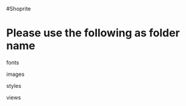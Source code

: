 #Shoprite

Please use the following as folder name
========================================

fonts

images

styles

views
